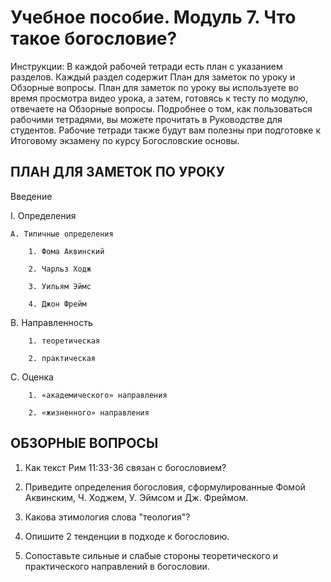 # Учебное пособие. Модуль 7. Что такое богословие?


Инструкции: 
В каждой рабочей тетради есть план с указанием разделов. Каждый раздел содержит План для заметок по уроку и Обзорные вопросы. 
План для заметок по уроку вы используете во время просмотра видео урока, а затем, готовясь к тесту по модулю, отвечаете на Обзорные вопросы. 
Подробнее о том, как пользоваться рабочими тетрадями, вы можете прочитать в Руководстве для студентов. Рабочие тетради также будут вам полезны при подготовке к Итоговому экзамену по курсу Богословские основы.


## ПЛАН ДЛЯ ЗАМЕТОК ПО УРОКУ


Введение

I. Определения 

    A. Tипичные определения

    	1. Фома Аквинский

    	2. Чарльз Ходж

    	3. Уильям Эймс

    	4. Джон Фрейм

  B. Направленность 

    	1. теоретическая

    	2. практическая

  C. Оценка

    	1. «академического» направления

    	2. «жизненного» направления



## ОБЗОРНЫЕ ВОПРОСЫ

1. Как текст Рим 11:33-36 связан с богословием?

2. Приведите определения богословия, сформулированные Фомой Аквинским, Ч. Ходжем, У. Эймсом и Дж. Фреймом.

3. Какова этимология слова "теология"?

4. Опишите 2 тенденции в подходе к богословию.

5. Сопоставьте сильные и слабые стороны теоретического и практического направлений в богословии. 

